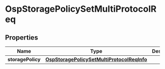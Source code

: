 # OspStoragePolicySetMultiProtocolReq

## Properties
Name | Type | Description | Notes
------------ | ------------- | ------------- | -------------
**storagePolicy** | [**OspStoragePolicySetMultiProtocolReqInfo**](OspStoragePolicySetMultiProtocolReqInfo.md) |  |  [optional]
